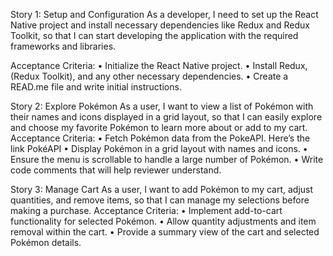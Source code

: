 Story 1: Setup and Configuration
As a developer, I need to set up the React Native project and install necessary dependencies like Redux and Redux Toolkit, so that I can start developing the application with the required frameworks and libraries.


Acceptance Criteria:
•	Initialize the React Native project.
•	Install Redux, (Redux Toolkit), and any other necessary dependencies.
•	Create a READ.me file and write initial instructions.


Story 2: Explore Pokémon
As a user, I want to view a list of Pokémon with their names and icons displayed in a grid layout, so that I can easily explore and choose my favorite Pokémon to learn more about or add to my cart.
Acceptance Criteria:
•	Fetch Pokémon data from the PokeAPI. Here’s the link PokéAPI 
•	Display Pokémon in a grid layout with names and icons.
•	Ensure the menu is scrollable to handle a large number of Pokémon.
•	Write code comments that will help reviewer understand.


Story 3: Manage Cart
As a user, I want to add Pokémon to my cart, adjust quantities, and remove items, so that I can manage my selections before making a purchase.
Acceptance Criteria:
•	Implement add-to-cart functionality for selected Pokémon.
•	Allow quantity adjustments and item removal within the cart.
•	Provide a summary view of the cart and selected Pokémon details.
